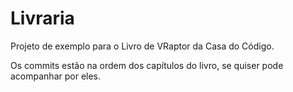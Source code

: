 Livraria
========

Projeto de exemplo para o Livro de VRaptor da Casa do Código.

Os commits estão na ordem dos capítulos do livro, se quiser pode acompanhar por eles.

